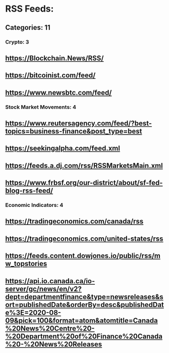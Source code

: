 # RSS Feeds:

## Categories: 11

### Crypto: 3
## https://Blockchain.News/RSS/
## https://bitcoinist.com/feed/
## https://www.newsbtc.com/feed/

### Stock Market Movements: 4
## https://www.reutersagency.com/feed/?best-topics=business-finance&post_type=best
## https://seekingalpha.com/feed.xml
## https://feeds.a.dj.com/rss/RSSMarketsMain.xml
## https://www.frbsf.org/our-district/about/sf-fed-blog-rss-feed/


### Economic Indicators: 4
## https://tradingeconomics.com/canada/rss
## https://tradingeconomics.com/united-states/rss 
## https://feeds.content.dowjones.io/public/rss/mw_topstories
## https://api.io.canada.ca/io-server/gc/news/en/v2?dept=departmentfinance&type=newsreleases&sort=publishedDate&orderBy=desc&publishedDate%3E=2020-08-09&pick=100&format=atom&atomtitle=Canada%20News%20Centre%20-%20Department%20of%20Finance%20Canada%20-%20News%20Releases
